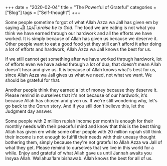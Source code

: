 +++
date = "2020-02-04"
title = "The Powerful of Grateful"
categories = ["Blog"]
tags = ["Self-thought"]
+++

Some people sometime forgot of what Allah Azza wa Jall has given em by saying ٱلْحَمْدُ لِلّٰهِ *praise be to God*. The food we are eating is not what you think we have earned through our hardwork and all the efforts we have worked. It is simply because of Allah has given us because we deserve it. Other people want to eat a good food yet they still can't afford it after doing a lot of efforts and hardwork, Allah Azza wa Jall knows the best for us.

If we still cannot get something after we have worked through hardwork, lot of efforts even we have asked through a lot of dua, that doesn't mean Allah doesn't hear and give us. It is because of Allah knows what's best for us, since Allah Azza wa Jall gives us what we need, not what we want. We should be grateful for that.

Another people think they earned a lot of money because they deserve it. Please remind in ourselves that it's not because of our hardwork, it's because Allah has chosen and given us. If we're still wondering why, let's go back to the Qorun story. And if you still don't believe this, let the Judgment day answer.

Some people with 2 million rupiah income per month is enough for their monthly needs with their peaceful mind and know that this is the best thing Allah has given em while some other people with 20 million rupiah still think their income is not enough to fulfill their needs with their uneasy thought bothering them, simply because they're not grateful to Allah Azza wa Jall of what they get. Please remind to ourselves that we live in this world for a while. Enjoy and grateful of what Allah gave us until Jannah awaits you Insyaa Allah.
Wallahua'lam bishawab. Allah knows the best for all of us.

